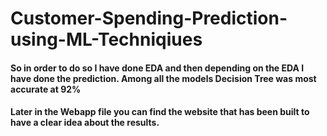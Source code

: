 # Customer-Spending-Prediction-using-ML-Techniqiues

<h4 Here you can find the way to use Linear regression, Ridge regression, Decision tree, Random Forest and Lasso regression as a way to predict customer behavoiur in order to analyse and predict what type of customer is spending which type of money.
</h4

<h4> So in order to do so I have done EDA and then depending on the EDA I have done the prediction. Among all the models Decision Tree was most accurate at 92% </h4>
<h4> Later in the Webapp file you can find the website that has been built to have a clear idea about the results. </h4>
